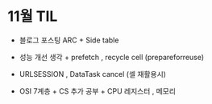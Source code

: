 # 11월 TIL
* 블로그 포스팅 ARC + Side table

* 성능 개선 생각 + prefetch , recycle cell (prepareforreuse)
* URLSESSION , DataTask cancel (셀 재활용시)
* OSI 7계층 + CS 추가 공부 + CPU 레지스터 , 메모리
